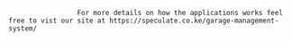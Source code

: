 
                     For more details on how the applications works feel free to vist our site at https://speculate.co.ke/garage-management-system/
                       
